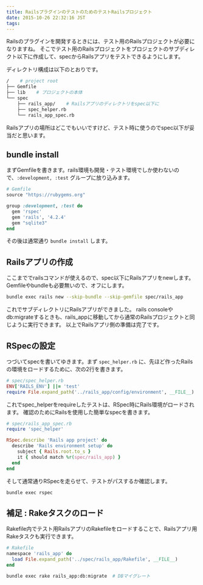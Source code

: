 ```yaml
---
title: RailsプラグインのテストのためのテストRailsプロジェクト
date: 2015-10-26 22:32:16 JST
tags: 
---
```


Railsのプラグインを開発するときには、テスト用のRailsプロジェクトが必要になりますね。
そこでテスト用のRailsプロジェクトをプロジェクトのサブディレクト以下に作成して、specからRailsアプリをテストできるようにします。

ディレクトリ構成は以下のとおりです。

```sh
/    # project root
├── Gemfile
├── lib    # プロジェクトの本体
└── spec
    ├── rails_app/    # Railsアプリのディレクトリをspec以下に
    ├── spec_helper.rb
    └── rails_app_spec.rb
```

Railsアプリの場所はどこでもいいですけど、テスト時に使うのでspec以下が妥当だと思います。

## bundle install

まずGemfileを書きます。rails環境も開発・テスト環境でしか使わないので、`:development, :test` グループに放り込みます。

```ruby
# Gemfile
source "https://rubygems.org"

group :development, :test do
  gem 'rspec'
  gem 'rails', '4.2.4'
  gem "sqlite3"
end
```

その後は通常通り `bundle install` します。

## Railsアプリの作成 

ここまででrailsコマンドが使えるので、spec以下にRailsアプリをnewします。
Gemfileやbundleも必要無いので、オフにします。

```sh
bundle exec rails new --skip-bundle --skip-gemfile spec/rails_app
```

これでサブディレクトリにRailsアプリができました。
rails consoleやdb:migrateするときも、rails_appに移動してから通常のRailsプロジェクトと同じように実行できます。
以上でRailsアプリ側の準備は完了です。

## RSpecの設定

つづいてspecを書いてゆきます。まず `spec_helper.rb` に、先ほど作ったRailsの環境をロードするために、次の2行を書きます。

```ruby
# spec/spec_helper.rb
ENV['RAILS_ENV'] ||= 'test'
require File.expand_path('../rails_app/config/environment', __FILE__)
```

これでspec_helperをrequireしたテストは、RSpec時にRails環境がロードされます。
確認のためにRailsを使用した簡単なspecを書きます。

```ruby
# spec/rails_app_spec.rb
require 'spec_helper'

RSpec.describe 'Rails app project' do
  describe 'Rails environment setup' do
    subject { Rails.root.to_s }
    it { should match %r(spec/rails_app) }
  end
end
```

そして通常通りRSpecを走らせて、テストがパスするか確認します。

```sh
bundle exec rspec
```

## 補足 : Rakeタスクのロード

Rakefile内でテスト用RailsアプリのRakefileをロードすることで、Railsアプリ用Rakeタスクも実行できます。

```ruby
# Rakefile 
namespace 'rails_app' do
  load File.expand_path('../spec/rails_app/Rakefile', __FILE__)
end
```

```sh
bundle exec rake rails_app:db:migrate  # DBマイグレート
```

